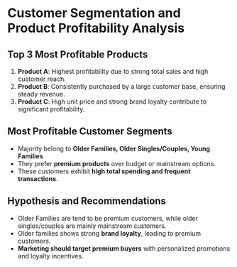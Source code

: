 # Customer Segmentation and Product Profitability Analysis  

## **Top 3 Most Profitable Products**  
1. **Product A**: Highest profitability due to strong total sales and high customer reach.  
2. **Product B**: Consistently purchased by a large customer base, ensuring steady revenue.  
3. **Product C**: High unit price and strong brand loyalty contribute to significant profitability.  

## **Most Profitable Customer Segments**  
- Majority belong to **Older Families, Older Singles/Couples, Young Families**
- They prefer **premium products** over budget or mainstream options.  
- These customers exhibit **high total spending and frequent transactions**.  

## **Hypothesis and Recommendations**  
- Older Families are tend to be premium customers, while older singles/couples are mainly mainstream customers. 
- Older families shows strong **brand loyalty**, leading to premium customers.
- **Marketing should target premium buyers** with personalized promotions and loyalty incentives.  
